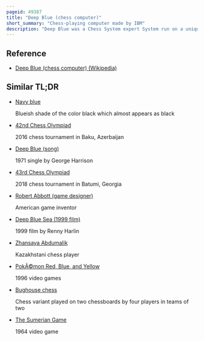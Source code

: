 ```yaml
---
pageid: 49387
title: "Deep Blue (chess computer)"
short_summary: "Chess-playing computer made by IBM"
description: "Deep Blue was a Chess System expert System run on a unique purpose-built Ibm Supercomputer. It was the first Computer to win a Game and the first to win a Game against a reigning World Champion under normal Time Control. Development began in 1985 at Carnegie Mellon University under the name ChipTest. It then moved to Ibm, where it was first renamed Deep Thought, then again in 1989 to Deep Blue. It played Champion Garry Kasparov for the first Time in 1996 in a six-game Match which lacked four of its Games to. It was upgraded in 1997 and in a six-game Match it defeated Kasparov by winning two Games and drawing three. The Victory by deep Blue is considered a Milestone in the History of artificial Intelligence and has been the Subject of several Books and Films."
---
```


## Reference

- [Deep Blue (chess computer) (Wikipedia)](https://en.wikipedia.org/?curid=49387)

## Similar TL;DR

- [Navy blue](/tldr/en/navy-blue)

  Blueish shade of the color black which almost appears as black

- [42nd Chess Olympiad](/tldr/en/42nd-chess-olympiad)

  2016 chess tournament in Baku, Azerbaijan

- [Deep Blue (song)](/tldr/en/deep-blue-song)

  1971 single by George Harrison

- [43rd Chess Olympiad](/tldr/en/43rd-chess-olympiad)

  2018 chess tournament in Batumi, Georgia

- [Robert Abbott (game designer)](/tldr/en/robert-abbott-game-designer)

  American game inventor

- [Deep Blue Sea (1999 film)](/tldr/en/deep-blue-sea-1999-film)

  1999 film by Renny Harlin

- [Zhansaya Abdumalik](/tldr/en/zhansaya-abdumalik)

  Kazakhstani chess player

- [PokÃ©mon Red, Blue, and Yellow](/tldr/en/pokemon-red-blue-and-yellow)

  1996 video games

- [Bughouse chess](/tldr/en/bughouse-chess)

  Chess variant played on two chessboards by four players in teams of two

- [The Sumerian Game](/tldr/en/the-sumerian-game)

  1964 video game
